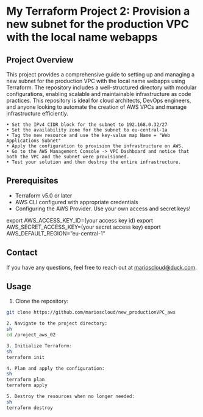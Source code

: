 # My Terraform Project 2: Provision a new subnet for the production VPC with the local name webapps

## Project Overview
This project provides a comprehensive guide to setting up and managing a new subnet for the production VPC with the local name webapps using Terraform. The repository includes a well-structured directory with modular configurations, enabling scalable and maintainable infrastructure as code practices. This repository is ideal for cloud architects, DevOps engineers, and anyone looking to automate the creation of AWS VPCs and manage infrastructure efficiently.

    • Set the IPv4 CIDR block for the subnet to 192.168.0.32/27
    • Set the availability zone for the subnet to eu-central-1a
    • Tag the new resource and use the key-value map Name = "Web Applications Subnet"
    • Apply the configuration to provision the infrastructure on AWS.
    • Go to the AWS Management Console -> VPC Dashboard and notice that both the VPC and the subnet were provisioned.
    • Test your solution and then destroy the entire infrastructure.

## Prerequisites
- Terraform v5.0 or later
- AWS CLI configured with appropriate credentials
- Configuring the AWS Provider. Use your own access and secret keys!

export AWS_ACCESS_KEY_ID=(your access key id)
export AWS_SECRET_ACCESS_KEY=(your secret access key)
export AWS_DEFAULT_REGION=”eu-central-1”

## Contact
If you have any questions, feel free to reach out at marioscloud@duck.com.


## Usage
1. Clone the repository:
```sh
git clone https://github.com/marioscloud/new_productionVPC_aws

2. Navigate to the project directory:
sh
cd /project_aws_02

3. Initialize Terraform:
sh
terraform init

4. Plan and apply the configuration:
sh
terraform plan
terraform apply

5. Destroy the resources when no longer needed:
sh
terraform destroy
